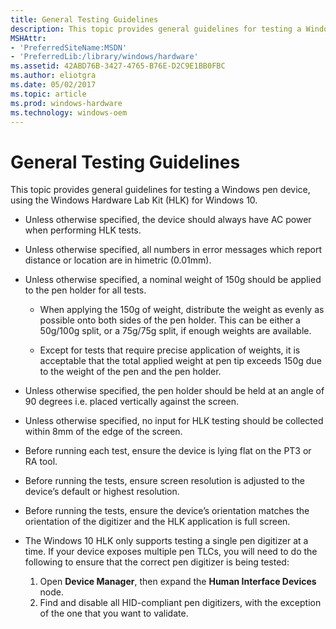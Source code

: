 ```yaml
---
title: General Testing Guidelines
description: This topic provides general guidelines for testing a Windows pen device, using the Windows Hardware Lab Kit (HLK) for Windows 10.
MSHAttr:
- 'PreferredSiteName:MSDN'
- 'PreferredLib:/library/windows/hardware'
ms.assetid: 42ABD76B-3427-4765-B76E-D2C9E1BB0FBC
ms.author: eliotgra
ms.date: 05/02/2017
ms.topic: article
ms.prod: windows-hardware
ms.technology: windows-oem
---
```


# General Testing Guidelines


This topic provides general guidelines for testing a Windows pen device, using the Windows Hardware Lab Kit (HLK) for Windows 10.

-   Unless otherwise specified, the device should always have AC power when performing HLK tests.

-   Unless otherwise specified, all numbers in error messages which report distance or location are in himetric (0.01mm).

-   Unless otherwise specified, a nominal weight of 150g should be applied to the pen holder for all tests.

    + When applying the 150g of weight, distribute the weight as evenly as possible onto both sides of the pen holder. This can be either a 50g/100g split, or a 75g/75g split, if enough weights are available.

    + Except for tests that require precise application of weights, it is acceptable that the total applied weight at pen tip exceeds 150g due to the weight of the pen and the pen holder.

-   Unless otherwise specified, the pen holder should be held at an angle of 90 degrees i.e. placed vertically against the screen.

-   Unless otherwise specified, no input for HLK testing should be collected within 8mm of the edge of the screen.

-   Before running each test, ensure the device is lying flat on the PT3 or RA tool.

-   Before running the tests, ensure screen resolution is adjusted to the device’s default or highest resolution.

-   Before running the tests, ensure the device’s orientation matches the orientation of the digitizer and the HLK application is full screen.

-   The Windows 10 HLK only supports testing a single pen digitizer at a time. If your device exposes multiple pen TLCs, you will need to do the following to ensure that the correct pen digitizer is being tested:
    1. Open **Device Manager**, then expand the **Human Interface Devices** node.
    2. Find and disable all HID-compliant pen digitizers, with the exception of the one that you want to validate.
